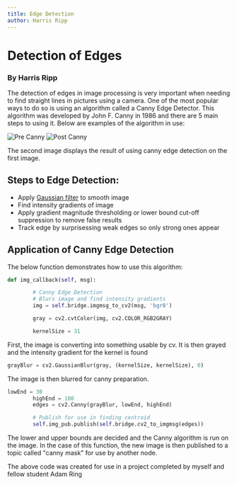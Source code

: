 ```yaml
---
title: Edge Detection
author: Harris Ripp
---
```

# Detection of Edges 
### By Harris Ripp

The detection of edges in image processing is very important when needing to find straight lines in pictures using a camera. One of the most popular ways to do so is using an algorithm called a Canny Edge Detector. This algorithm was developed by John F. Canny in 1986 and there are 5 main steps to using it. Below are examples of the algorithm in use:

![Pre Canny](https://upload.wikimedia.org/wikipedia/commons/f/f0/Valve_original_%281%29.PNG)
![Post Canny](https://upload.wikimedia.org/wikipedia/commons/9/93/Valve_monochrome_canny_%286%29.PNG)

The second image displays the result of using canny edge detection on the first image.

## Steps to Edge Detection:
* Apply [Gaussian filter](https://en.wikipedia.org/wiki/Gaussian_filter) to smooth image
* Find intensity gradients of image
* Apply gradient magnitude thresholding or lower bound cut-off suppression to remove false results
* Track edge by surprisessing weak edges so only strong ones appear

## Application of Canny Edge Detection

The below function demonstrates how to use this algorithm:

```python
def img_callback(self, msg):

        # Canny Edge Detection
        # Blurs image and find intensity gradients
        img = self.bridge.imgmsg_to_cv2(msg, 'bgr8')

        gray = cv2.cvtColor(img, cv2.COLOR_RGB2GRAY)

        kernelSize = 31
```

First, the image is converting into something usable by cv. It is then grayed and the intensity gradient for the kernel is found

```python
grayBlur = cv2.GaussianBlur(gray, (kernelSize, kernelSize), 0)
```

The image is then blurred for canny preparation. 

```python
lowEnd = 30
        highEnd = 100
        edges = cv2.Canny(grayBlur, lowEnd, highEnd)

        # Publish for use in finding centroid 
        self.img_pub.publish(self.bridge.cv2_to_imgmsg(edges))
```

The lower and upper bounds are decided and the Canny algorithm is run on the image. In the case of this function, the new image is then published to a topic called "canny mask" for use by another node. 

The above code was created for use in a project completed by myself and fellow student Adam Ring
